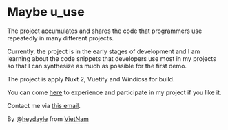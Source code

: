 # Maybe u_use

The project accumulates and shares the code that programmers use repeatedly in many different projects.

Currently, the project is in the early stages of development and I am learning about the code snippets that developers use most in my projects so that I can synthesize as much as possible for the first demo.

The project is apply Nuxt 2, Vuetify and Windicss for build.

You can come [here](https://u-use.vercel.app/home) to experience and participate in my project if you like it.

Contact me via [this email](mailto:tatheyday@gmail.com).

By @[heydayle](https://thinh-le.tech) from [VietNam](https://goo.gl/maps/K2i6AnVD9dBNsZCP9)
